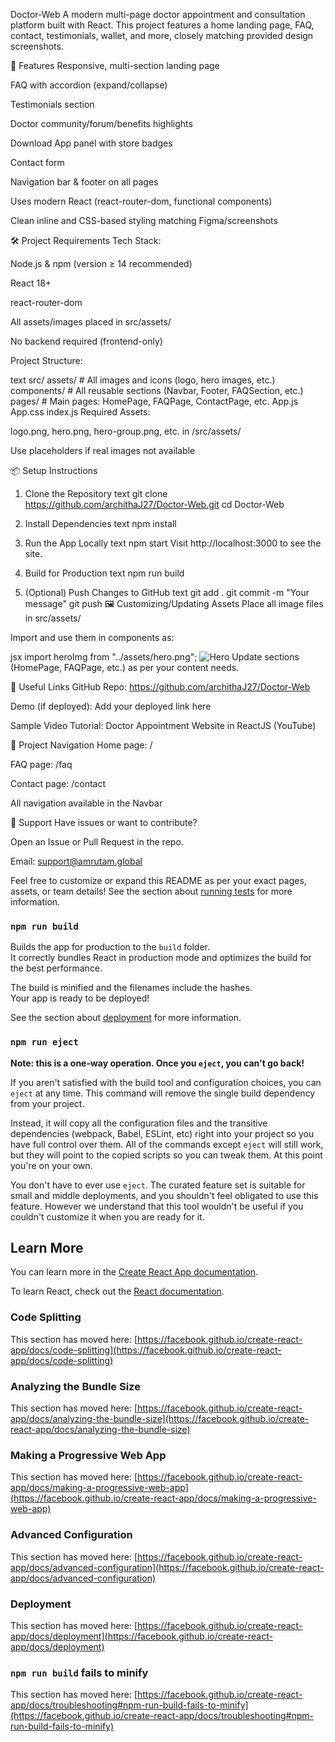 Doctor-Web
A modern multi-page doctor appointment and consultation platform built with React. This project features a home landing page, FAQ, contact, testimonials, wallet, and more, closely matching provided design screenshots.

🚀 Features
Responsive, multi-section landing page

FAQ with accordion (expand/collapse)

Testimonials section

Doctor community/forum/benefits highlights

Download App panel with store badges

Contact form

Navigation bar & footer on all pages

Uses modern React (react-router-dom, functional components)

Clean inline and CSS-based styling matching Figma/screenshots

🛠️ Project Requirements
Tech Stack:

Node.js & npm (version ≥ 14 recommended)

React 18+

react-router-dom

All assets/images placed in src/assets/

No backend required (frontend-only)

Project Structure:

text
src/
  assets/                # All images and icons (logo, hero images, etc.)
  components/            # All reusable sections (Navbar, Footer, FAQSection, etc.)
  pages/                 # Main pages: HomePage, FAQPage, ContactPage, etc.
  App.js
  App.css
  index.js
Required Assets:

logo.png, hero.png, hero-group.png, etc. in /src/assets/

Use placeholders if real images not available

📦 Setup Instructions
1. Clone the Repository
text
git clone https://github.com/archithaJ27/Doctor-Web.git
cd Doctor-Web
2. Install Dependencies
text
npm install
3. Run the App Locally
text
npm start
Visit http://localhost:3000 to see the site.

4. Build for Production
text
npm run build
5. (Optional) Push Changes to GitHub
text
git add .
git commit -m "Your message"
git push
🖼️ Customizing/Updating Assets
Place all image files in src/assets/

Import and use them in components as:

jsx
import heroImg from "../assets/hero.png";
<img src={heroImg} alt="Hero" />
Update sections (HomePage, FAQPage, etc.) as per your content needs.

🔗 Useful Links
GitHub Repo: https://github.com/archithaJ27/Doctor-Web

Demo (if deployed): Add your deployed link here

Sample Video Tutorial: Doctor Appointment Website in ReactJS (YouTube)

📄 Project Navigation
Home page: /

FAQ page: /faq

Contact page: /contact

All navigation available in the Navbar

💬 Support
Have issues or want to contribute?

Open an Issue or Pull Request in the repo.

Email: support@amrutam.global

Feel free to customize or expand this README as per your exact pages, assets, or team details!
See the section about [running tests](https://facebook.github.io/create-react-app/docs/running-tests) for more information.

### `npm run build`

Builds the app for production to the `build` folder.\
It correctly bundles React in production mode and optimizes the build for the best performance.

The build is minified and the filenames include the hashes.\
Your app is ready to be deployed!

See the section about [deployment](https://facebook.github.io/create-react-app/docs/deployment) for more information.

### `npm run eject`

**Note: this is a one-way operation. Once you `eject`, you can't go back!**

If you aren't satisfied with the build tool and configuration choices, you can `eject` at any time. This command will remove the single build dependency from your project.

Instead, it will copy all the configuration files and the transitive dependencies (webpack, Babel, ESLint, etc) right into your project so you have full control over them. All of the commands except `eject` will still work, but they will point to the copied scripts so you can tweak them. At this point you're on your own.

You don't have to ever use `eject`. The curated feature set is suitable for small and middle deployments, and you shouldn't feel obligated to use this feature. However we understand that this tool wouldn't be useful if you couldn't customize it when you are ready for it.

## Learn More

You can learn more in the [Create React App documentation](https://facebook.github.io/create-react-app/docs/getting-started).

To learn React, check out the [React documentation](https://reactjs.org/).

### Code Splitting

This section has moved here: [https://facebook.github.io/create-react-app/docs/code-splitting](https://facebook.github.io/create-react-app/docs/code-splitting)

### Analyzing the Bundle Size

This section has moved here: [https://facebook.github.io/create-react-app/docs/analyzing-the-bundle-size](https://facebook.github.io/create-react-app/docs/analyzing-the-bundle-size)

### Making a Progressive Web App

This section has moved here: [https://facebook.github.io/create-react-app/docs/making-a-progressive-web-app](https://facebook.github.io/create-react-app/docs/making-a-progressive-web-app)

### Advanced Configuration

This section has moved here: [https://facebook.github.io/create-react-app/docs/advanced-configuration](https://facebook.github.io/create-react-app/docs/advanced-configuration)

### Deployment

This section has moved here: [https://facebook.github.io/create-react-app/docs/deployment](https://facebook.github.io/create-react-app/docs/deployment)

### `npm run build` fails to minify

This section has moved here: [https://facebook.github.io/create-react-app/docs/troubleshooting#npm-run-build-fails-to-minify](https://facebook.github.io/create-react-app/docs/troubleshooting#npm-run-build-fails-to-minify)
